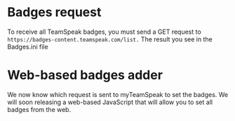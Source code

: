 # Badges request
To receive all TeamSpeak badges, you must send a GET request to 
```https://badges-content.teamspeak.com/list.```
The result you see in the Badges.ini file

# Web-based badges adder
We now know which request is sent to myTeamSpeak to set the badges. We will soon releasing a web-based JavaScript that will allow you to set all badges from the web.
